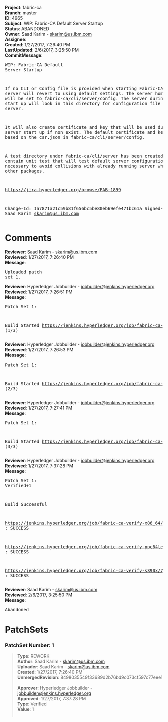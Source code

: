 <strong>Project</strong>: fabric-ca<br><strong>Branch</strong>: master<br><strong>ID</strong>: 4965<br><strong>Subject</strong>: WIP: Fabric-CA Default Server Startup<br><strong>Status</strong>: ABANDONED<br><strong>Owner</strong>: Saad Karim - skarim@us.ibm.com<br><strong>Assignee</strong>:<br><strong>Created</strong>: 1/27/2017, 7:26:40 PM<br><strong>LastUpdated</strong>: 2/6/2017, 3:25:50 PM<br><strong>CommitMessage</strong>:<br><pre>WIP: Fabric-CA Default Server Startup

If no CLI or Config file is provided when starting Fabric-CA the server
will revert to using default settings. The server home directory will
be set to fabric-ca/cli/server/config. The server during default
start up will look in this directory for configuration file
to boot server.

It will also create certificate and key that will be used
during server start up if non exist. The default certificate and
key will be based on the csr.json in fabric-ca/cli/server/config.

A test directory under fabric-ca/cli/server has been created to contain
unit test that will test default server configuration. This was
necessary to avoid collisions with already running server when
testing other packages.

https://jira.hyperledger.org/browse/FAB-1899

Change-Id: Ia7871a21c59b81f656bc5be80eb69efe471bc61a
Signed-off-by: Saad Karim <skarim@us.ibm.com>
</pre><h1>Comments</h1><strong>Reviewer</strong>: Saad Karim - skarim@us.ibm.com<br><strong>Reviewed</strong>: 1/27/2017, 7:26:40 PM<br><strong>Message</strong>: <pre>Uploaded patch set 1.</pre><strong>Reviewer</strong>: Hyperledger Jobbuilder - jobbuilder@jenkins.hyperledger.org<br><strong>Reviewed</strong>: 1/27/2017, 7:26:51 PM<br><strong>Message</strong>: <pre>Patch Set 1:

Build Started https://jenkins.hyperledger.org/job/fabric-ca-verify-s390x/74/ (1/3)</pre><strong>Reviewer</strong>: Hyperledger Jobbuilder - jobbuilder@jenkins.hyperledger.org<br><strong>Reviewed</strong>: 1/27/2017, 7:26:53 PM<br><strong>Message</strong>: <pre>Patch Set 1:

Build Started https://jenkins.hyperledger.org/job/fabric-ca-verify-ppc64le/73/ (2/3)</pre><strong>Reviewer</strong>: Hyperledger Jobbuilder - jobbuilder@jenkins.hyperledger.org<br><strong>Reviewed</strong>: 1/27/2017, 7:27:41 PM<br><strong>Message</strong>: <pre>Patch Set 1:

Build Started https://jenkins.hyperledger.org/job/fabric-ca-verify-x86_64/74/ (3/3)</pre><strong>Reviewer</strong>: Hyperledger Jobbuilder - jobbuilder@jenkins.hyperledger.org<br><strong>Reviewed</strong>: 1/27/2017, 7:37:28 PM<br><strong>Message</strong>: <pre>Patch Set 1: Verified+1

Build Successful 

https://jenkins.hyperledger.org/job/fabric-ca-verify-x86_64/74/ : SUCCESS

https://jenkins.hyperledger.org/job/fabric-ca-verify-ppc64le/73/ : SUCCESS

https://jenkins.hyperledger.org/job/fabric-ca-verify-s390x/74/ : SUCCESS</pre><strong>Reviewer</strong>: Saad Karim - skarim@us.ibm.com<br><strong>Reviewed</strong>: 2/6/2017, 3:25:50 PM<br><strong>Message</strong>: <pre>Abandoned</pre><h1>PatchSets</h1><h3>PatchSet Number: 1</h3><blockquote><strong>Type</strong>: REWORK<br><strong>Author</strong>: Saad Karim - skarim@us.ibm.com<br><strong>Uploader</strong>: Saad Karim - skarim@us.ibm.com<br><strong>Created</strong>: 1/27/2017, 7:26:40 PM<br><strong>UnmergedRevision</strong>: 8498035549f33689d2b76bd9c073cf597c77eee1<br><br><strong>Approver</strong>: Hyperledger Jobbuilder - jobbuilder@jenkins.hyperledger.org<br><strong>Approved</strong>: 1/27/2017, 7:37:28 PM<br><strong>Type</strong>: Verified<br><strong>Value</strong>: 1<br><br></blockquote>